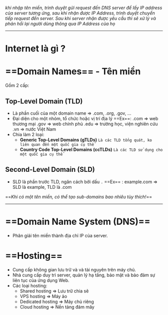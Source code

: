  *khi nhập tên miền, trình duyệt gửi request đến DNS server để lấy IP address của server tương ứng, sau khi nhận được IP Address, trình duyệt chuyển tiếp request đến server. Sau khi server nhận được yêu cầu thì sẽ xử lý và phản hồi lại người dùng thông qua IP Address của họ*

---
# Internet là gì ?


# ==Domain Names== - Tên miền

Gồm 2 cấp:
## **Top-Level Domain (TLD)**

 - Là phần cuối của một domain name => .com, .org, .gov, ...
 - Đại diện cho một nhóm, tổ chức hoặc vị trí địa lý 
		==Ex==:
		.com => web thương mại
		.gov => web chính phủ
		.edu => trường học, viện nghiên cứu
		.vn => nước Việt Nam
- Chia làm 2 loại:
	- **Generic Top-Level Domains (gTLDs)**
	      `Là các TLD tổng quát, ko liên quan đến một quốc gia cụ thể`
	- **Country Code Top-Level Domains (ccTLDs)**
		`Là các TLD sử dụng cho một quốc gia cụ thể`

## **Second-Level Domain (SLD)**

- SLD là phần trước TLD, ngăn cách bởi dấu `.`
   ==Ex== :
     example.com => SLD là example, TLD là .com

==*Khi có một tên miền, có thể tạo sub-domains bao nhiêu tùy thích!*==

---

# ==Domain Name System (DNS)==

- Phân giải tên miền thành địa chỉ IP của server.


# ==Hosting== 

- Cung cấp không gian lưu trữ và và tài nguyên trên máy chủ.
- Nhà cung cấp duy trì server, quản lý hạ tầng, bảo mật và bảo đảm sự liên tục của ứng dụng Web.
- Các loại hosting: 
	- Shared hosting => Lưu trữ chia sẽ
	- VPS hosting => Máy ảo
	- Dedicated hosting => Máy chủ riêng
	- Cloud hosting => Nền tảng đám mây
	

